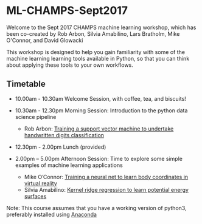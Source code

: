 # ML-CHAMPS-Sept2017

Welcome to the Sept 2017 CHAMPS machine learning workshop, which has been co-created by Rob Arbon, Silvia Amabilino, Lars Bratholm, Mike O'Connor, and David Glowacki

This workshop is designed to help you gain familiarity with some of the machine learning learning tools available in Python, so that you can think about applying these tools to your own workflows.

## Timetable
* 10.00am - 10.30am Welcome Session, with coffee, tea, and biscuits!

* 10.30am - 12.30pm Morning Session: Introduction to the python data science pipeline
    * Rob Arbon: [Training a support vector machine to undertake handwritten digits classification](digitClassification/digits.md)

* 12.30pm - 2.00pm Lunch (provided)

* 2.00pm – 5.00pm Afternoon Session: Time to explore some simple examples of machine learning applications
    * Mike O’Connor: [Training a neural net to learn body coordinates in virtual reality](vr/learningBodyPose.md)
    * Silvia Amabilino: [Kernel ridge regression to learn potential energy surfaces](pes/learningPESs.md)

Note: This course assumes that you have a working version of python3, preferably installed using [Anaconda](https://www.continuum.io/downloads)


